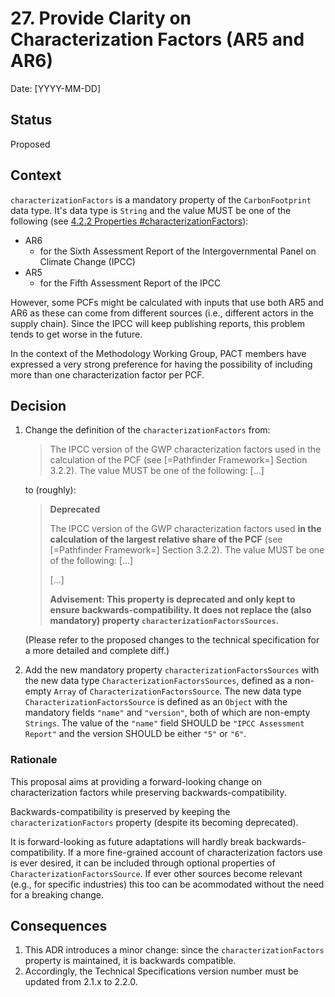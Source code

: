 # 27. Provide Clarity on Characterization Factors (AR5 and AR6)

Date: [YYYY-MM-DD]

## Status

Proposed

## Context

`characterizationFactors` is a mandatory property of the `CarbonFootprint` data type.
It's data type is `String` and the value MUST be one of the following (see [4.2.2 Properties #characterizationFactors](https://wbcsd.github.io/tr/data-exchange-protocol/#element-attrdef-carbonfootprint-characterizationfactors)):
- AR6
  - for the Sixth Assessment Report of the Intergovernmental Panel on Climate Change (IPCC)
- AR5
  - for the Fifth Assessment Report of the IPCC

However, some PCFs might be calculated with inputs that use both AR5 and AR6 as these can come from
different sources (i.e., different actors in the supply chain). Since the IPCC will keep publishing
reports, this problem tends to get worse in the future.

In the context of the Methodology Working Group, PACT members have expressed a very strong
preference for having the possibility of including more than one characterization factor per PCF.

## Decision

1. Change the definition of the `characterizationFactors` from:
    > The IPCC version of the GWP characterization factors used in the calculation of the PCF (see [=Pathfinder Framework=]   Section 3.2.2). The value MUST be one of the following: [...]

    to (roughly):
    > **Deprecated**
    >
    > The IPCC version of the GWP characterization factors used **in the calculation of the largest relative share of the PCF** (see [=Pathfinder Framework=]   Section 3.2.2). The value MUST be one of the following: [...]
    >
    > [...]
    >
    > **Advisement: This property is deprecated and only kept to ensure backwards-compatibility. It does not replace the (also mandatory) property `characterizationFactorsSources`.**

    (Please refer to the proposed changes to the technical specification for a more detailed and complete diff.)

2. Add the new mandatory property `characterizationFactorsSources` with the new data type `CharacterizationFactorsSources`, defined as a non-empty `Array` of `CharacterizationFactorsSource`. The new data type `CharacterizationFactorsSource` is defined as an `Object` with the mandatory fields `"name"` and `"version"`, both of which are non-empty `Strings`. The value of the `"name"` field SHOULD be `"IPCC Assessment Report"` and the version SHOULD be either `"5"` or `"6"`.

### Rationale

This proposal aims at providing a forward-looking change on characterization factors while preserving backwards-compatibility.

Backwards-compatibility is preserved by keeping the `characterizationFactors` property (despite its becoming deprecated).

It is forward-looking as future adaptations will hardly break backwards-compatibility. If a more fine-grained account of characterization factors use is ever desired, it can be included through optional properties of `CharacterizationFactorsSource`. If ever other sources become relevant (e.g., for specific industries) this too can be acommodated without the need for a breaking change.

## Consequences

1. This ADR introduces a minor change: since the `characterizationFactors` property is maintained, it is backwards compatible.
2. Accordingly, the Technical Specifications version number must be updated from 2.1.x to 2.2.0.

